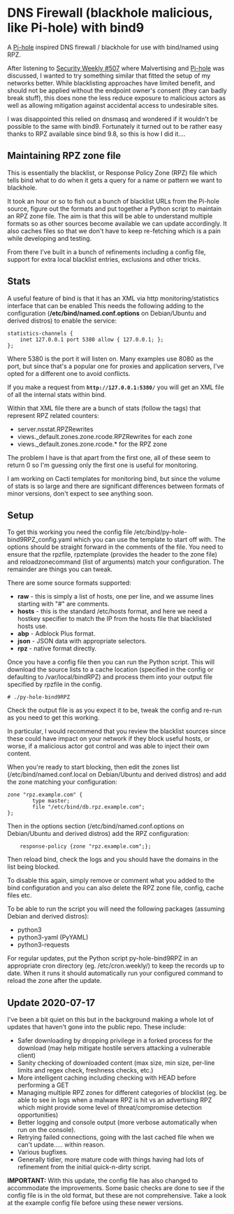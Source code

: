 # DNS Firewall (blackhole malicious, like Pi-hole) with bind9

A [Pi-hole](https://github.com/pi-hole/pi-hole) inspired DNS firewall / blackhole for use with bind/named using RPZ.

After listening to [Security Weekly #507](http://wiki.securityweekly.com/wiki/index.php/Episode507) where Malvertising and [Pi-hole](https://pi-hole.net/) was discussed, I wanted to try something similar that fitted the setup of my networks better. While blacklisting approaches have limited benefit, and should not be applied without the endpoint owner's consent (they can badly break stuff), this does none the less reduce exposure to malicious actors as well as allowing mitigation against accidental access to undesirable sites.

I was disappointed this relied on dnsmasq and wondered if it wouldn't be possible to the same with bind9. Fortunately it turned out to be rather easy thanks to RPZ available since bind 9.8, so this is how I did it....

## Maintaining RPZ zone file

This is essentially the blacklist, or Response Policy Zone (RPZ) file which tells bind what to do when it gets a query for a name or pattern we want to blackhole.

It took an hour or so to fish out a bunch of blacklist URLs from the Pi-hole source, figure out the formats and put together a Python script to maintain an RPZ zone file. The aim is that this will be able to understand multiple formats so as other sources become available we can update accordingly. It also caches files so that we don't have to keep re-fetching which is a pain while developing and testing.

From there I've built in a bunch of refinements including a config file, support for extra local blacklist entries, exclusions and other tricks.

## Stats

A useful feature of bind is that it has an XML via http monitoring/statistics interface that can be enabled This needs the following adding to the configuration (**/etc/bind/named.conf.options** on Debian/Ubuntu and derived distros) to enable the service:

```
statistics-channels {
    inet 127.0.0.1 port 5380 allow { 127.0.0.1; };
};
```

Where 5380 is the port it will listen on. Many examples use 8080 as the port, but since that's a popular one for proxies and application servers, I've opted for a different one to avoid conflicts.

If you make a request from **`http://127.0.0.1:5380/`** you will get an XML file of all the internal stats within bind.

Within that XML file there are a bunch of stats (follow the tags) that represent RPZ related counters:

- server.nsstat.RPZRewrites
- views._default.zones.zone.rcode.RPZRewrites for each zone
- views._default.zones.zone.rcode.\* for the RPZ zone

The problem I have is that apart from the first one, all of these seem to return 0 so I'm guessing only the first one is useful for monitoring.

I am working on Cacti templates for monitoring bind, but since the volume of stats is so large and there are significant differences between formats of minor versions, don't expect to see anything soon.

## Setup

To get this working you need the config file /etc/bind/py-hole-bind9RPZ_config.yaml which you can use the template to start off with. The options should be straight forward in the comments of the file. You need to ensure that the rpzfile, rpztemplate (provides the header to the zone file) and reloadzonecommand (list of arguments) match your configuration. The remainder are things you can tweak.

There are some source formats supported:

- **raw** - this is simply a list of hosts, one per line, and we assume lines starting with "#" are comments.
- **hosts** - this is the standard /etc/hosts format, and here we need a hostkey specifier to match the IP from the hosts file that blacklisted hosts use.
- **abp** - Adblock Plus format.
- **json** - JSON data with appropriate selectors.
- **rpz** - native format directly.

Once you have a config file then you can run the Python script. This will download the source lists to a cache location (specified in the config or defaulting to /var/local/bindRPZ) and process them into your output file specified by rpzfile in the config.

```
# ./py-hole-bind9RPZ
```

Check the output file is as you expect it to be, tweak the config and re-run as you need to get this working.

In particular, I would recommend that you review the blacklist sources since these could have impact on your network if they block useful hosts, or worse, if a malicious actor got control and was able to inject their own content.

When you're ready to start blocking, then edit the zones list (/etc/bind/named.conf.local on Debian/Ubuntu and derived distros) and add the zone matching your configuration:

```
zone "rpz.example.com" {
        type master;
        file "/etc/bind/db.rpz.example.com";
};
```

Then in the options section (/etc/bind/named.conf.options on Debian/Ubuntu and derived distros) add the RPZ configuration:

```
    response-policy {zone "rpz.example.com";};
```

Then reload bind, check the logs and you should have the domains in the list being blocked.

To disable this again, simply remove or comment what you added to the bind configuration and you can also delete the RPZ zone file, config, cache files etc.

To be able to run the script you will need the following packages (assuming Debian and derived distros):

- python3
- python3-yaml (PyYAML)
- python3-requests

For regular updates, put the Python script py-hole-bind9RPZ in an appropriate cron directory (eg. /etc/cron.weekly/) to keep the records up to date. When it runs it should automatically run your configured command to reload the zone after the update.

## Update 2020-07-17

I've been a bit quiet on this but in the background making a whole lot of updates that haven't gone into the public repo. These include:

- Safer downloading by dropping privilege in a forked process for the download (may help mitigate hostile servers attacking a vulnerable client)
- Sanity checking of downloaded content (max size, min size, per-line limits and regex check, freshness checks, etc.)
- More intelligent caching including checking with HEAD before performing a GET
- Managing multiple RPZ zones for different categories of blocklist (eg. be able to see in logs when a malware RPZ is hit vs an advertising RPZ which might provide some level of threat/compromise detection opportunities)
- Better logging and console output (more verbose automatically when run on the console).
- Retrying failed connections, going with the last cached file when we can't update..... within reason.
- Various bugfixes.
- Generally tidier, more mature code with things having had lots of refinement from the initial quick-n-dirty script.

**IMPORTANT:** With this update, the config file has also changed to accommodate the improvements. Some basic checks are done to see if the config file is in the old format, but these are not comprehensive. Take a look at the example config file before using these newer versions.

